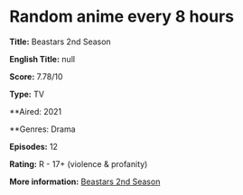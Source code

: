 # Random anime every 8 hours

**Title:** Beastars 2nd Season

**English Title:** null

**Score:** 7.78/10

**Type:** TV

**Aired: 2021

**Genres: Drama

**Episodes:** 12

**Rating:** R - 17+ (violence & profanity)

**More information:** [Beastars 2nd Season](https://myanimelist.net/anime/40935/Beastars_2nd_Season)